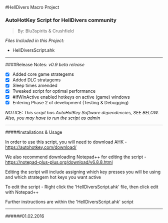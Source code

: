 
#HellDivers Macro Project

<h3>AutoHotKey Script for HellDivers community</h3>

> By: Blu3spirits & Crushfield

_Files Included in this Project:_
- HellDiversScript.ahk

---

####Release Notes:
_v0.9 beta release_

- [x] Added core game strategems
- [x] Added DLC stratagems
- [x] Sleep times amended
- [x] Tweaked script for optimal performance
- [x] #IfWinActive enabled hotkeys on active (game) windows
- [x] Entering Phase 2 of development (Testing & Debugging)

_NOTICE: This script has AutoHotKey Software dependencies, SEE BELOW. Also, you may have to run the script as admin_

---

#####Installations & Usage

In order to use this script, you will need to download AHK - https://autohotkey.com/download/

We also recommend downloading Notepad++ for editing the script - https://notepad-plus-plus.org/download/v6.8.8.html

Editing the script will include assigning which key presses you will be using and which strategem hot keys you want active

To edit the script - Right click the 'HellDiversScript.ahk' file, then click edit with Notepad++

Further instructions are within the 'HellDiversScript.ahk' script


---

######01.02.2016


